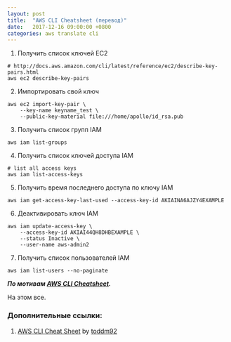 ```yaml
---
layout: post
title:  "AWS CLI Cheatsheet (перевод)"
date:   2017-12-16 09:00:00 +0800
categories: aws translate cli
---
```


1. Получить список ключей EC2
```
# http://docs.aws.amazon.com/cli/latest/reference/ec2/describe-key-pairs.html
aws ec2 describe-key-pairs
```
2. Импортировать свой ключ
```
aws ec2 import-key-pair \
    --key-name keyname_test \
    --public-key-material file:///home/apollo/id_rsa.pub
```
3. Получить список групп IAM
```
aws iam list-groups
```
4. Получить список ключей доступа IAM
```
# list all access keys
aws iam list-access-keys
```
5. Получить время последнего доступа по ключу IAM
```
aws iam get-access-key-last-used --access-key-id AKIAINA6AJZY4EXAMPLE
```
6. Деактивировать ключ IAM
```
aws iam update-access-key \
    --access-key-id AKIAI44QH8DHBEXAMPLE \
    --status Inactive \
    --user-name aws-admin2
```
7. Получить список пользователей IAM
```
aws iam list-users --no-paginate
```

***По мотивам [AWS CLI Cheatsheet](https://gist.github.com/apolloclark/b3f60c1f68aa972d324b).***

На этом все.

### Дополнительные ссылки:
1. [AWS CLI Cheat Sheet](https://github.com/toddm92/aws/wiki/AWS-CLI-Cheat-Sheet) by [toddm92](https://github.com/toddm92)
